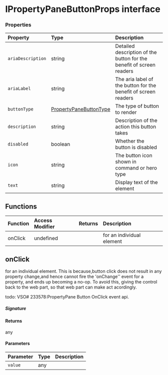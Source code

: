 # IPropertyPaneButtonProps interface










### Properties

| Property	   | Type	| Description|
|:-------------|:-------|:-----------|
|`ariaDescription`      | string | Detailed description of the button for the benefit of screen readers |
|`ariaLabel`      | string | The aria label of the button for the benefit of screen readers |
|`buttonType`      | [PropertyPaneButtonType](PropertyPaneButtonType.md) | The type of button to render |
|`description`      | string | Description of the action this button takes |
|`disabled`      | boolean | Whether the button is disabled |
|`icon`      | string | The button icon shown in command or hero type |
|`text`      | string | Display text of the element |





## Functions

| Function	   | Access Modifier | Returns	| Description|
|:-------------|:----|:-------|:-----------|
|onClick      | undefined | | for an individual element |


## onClick

for an individual element. This is because,button click does not result in any property change,and hence 
cannot fire the 'onChange'' event for a property, and ends up becoming a no-op. To avoid this, giving the 
control back to the web part, so that web part can make act acordingly. 
 
todo: VSO# 233578:PropertyPane Button OnClick event api.

##### Signature

#### Returns
any

#### Parameters


| Parameter	   | Type    | Description |
|:-------------|:---------------|:------------|
| `value`    | any |  |

